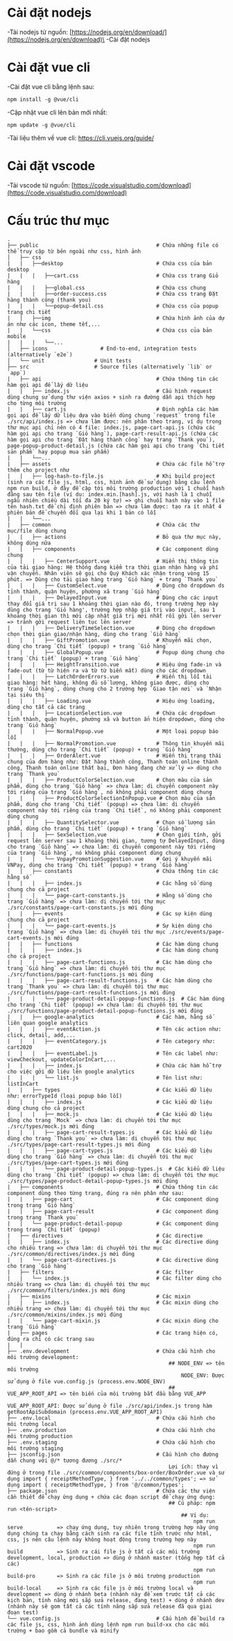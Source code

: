# Cài đặt nodejs
-Tải nodejs từ nguồn: [https://nodejs.org/en/download/](https://nodejs.org/en/download)\
-Cài đặt nodejs
# Cài đặt vue cli
-Cài đặt vue cli bằng lệnh sau:
```
npm install -g @vue/cli
```
-Cập nhật vue cli lên bản mới nhất:
```
npm update -g @vue/cli
```
-Tài liệu thêm về vue cli: https://cli.vuejs.org/guide/
# Cài đặt vscode
-Tải vscode từ nguồn: [https://code.visualstudio.com/download](https://code.visualstudio.com/download)
# Cấu trúc thư mục
    .
    ├── public                                      # Chứa những file có thể truy cập từ bên ngoài như css, hình ảnh
    │   ├── css                   
    |   |   ├──desktop                              # Chứa css của bản desktop
    |   |   |   ├──cart.css                         # Chứa css trang Giỏ hàng
    |   |   |   ├──global.css                       # Chứa css chung
    |   |   |   ├──order-success.css                # Chứa css trang Đặt hàng thành công (thank you)
    |   |   |   └──popup-detail.css                 # Chứa css của popup trang chi tiết
    |   |   ├──img                                  # Chứa hình ảnh của dự án như các icon, theme tết,...
    |   |   └──css                                  # Chứa css của bản mobile
    |   |   |   └──...
    │   ├── icons                 # End-to-end, integration tests (alternatively `e2e`)
    │   └── unit                # Unit tests
    ├── src                     # Source files (alternatively `lib` or `app`)
    |   ├── api                                     # Chứa thông tin các hàm gọi api để lấy dữ liệu
    |   |   ├── index.js                            # Cấu hình request dùng chung sử dụng thư viện axios + sinh ra đường dẫn api thích hợp cho từng môi trường
    |   |   ├── cart.js                             # Định nghĩa các hàm gọi api để lấy dữ liệu dựa vào biến dùng chung `request` trong file ./src/api/index.js => chưa làm được: nên phân theo trang, ví dụ trong thư mục api chỉ nên có 4 file: index.js, page-cart-api.js (chứa các hàm gọi api cho trang `Giỏ hàng`), page-cart-result-api.js (chứa các hàm gọi api cho trang `Đặt hàng thành công` hay trang `Thank you`), page-popup-product-detail.js (chứa các hàm gọi api cho trang `Chi tiết sản phẩm` hay popup mua sản phẩm)
    |   |   └──...
    |   ├── assets                                  # Chứa các file hỗ trợ thêm cho project như
    |   |   ├── log-hash-to-file.js                 # Khi build project (sinh ra các file js, html, css, hình ảnh để sử dụng) bằng câu lệnh npm run build, ở đây đề cập tới môi trường production với 1 chuỗi hash đằng sau tên file (ví dụ: index.min.[hash].js, với hash là 1 chuỗi ngẫu nhiên chiều dài tối đa 20 ký tự) => ghi chuỗi hash này vào 1 file tên hash.txt để chỉ định phiên bản => chưa làm được: tạo ra ít nhất 4 phiên bản để chuyển đổi qua lại khi 1 bản có lỗi
    |   |   └──...
    |   ├── common                                  # Chứa các thư mục/file dùng chung
    |   |   ├── actions                             # Bỏ qua thư mục này, không dùng nữa
    |   |   ├── components                          # Các component dùng chung
    |   |   |   ├── CenterSupport.vue               # Hiển thị thông tin của tải giao hàng: Hệ thống đang kiểm tra thời gian nhận hàng và phí vận chuyển. Nhân viên sẽ gọi cho Quý Khách xác nhận trong vòng 15 phút. => Dùng cho tải giao hàng trang `Giỏ hàng` + trang `Thank you`
    |   |   |   ├── CustomSelect.vue                # Dùng cho dropdown ds tỉnh thành, quận huyện, phường xã trang `Giỏ hàng`
    |   |   |   ├── DelayedInput.vue                # Dùng cho các input thay đổi giá trị sau 1 khoảng thời gian nào đó, trong trường hợp này dùng cho trang 'Giỏ hàng', trường hợp nhập giá trị vào input, sau 1 khoảng thời gian thì mới cập nhật giá trị mới nhất rồi gởi lên server => tránh gởi request liên tục lên server
    |   |   |   ├── DeliveryTimeSelection.vue       # Dùng cho dropdown chọn thời gian giao/nhận hàng, dùng cho trang `Giỏ hàng`
    |   |   |   ├── GiftPromotion.vue               # Khuyến mãi chọn, dùng cho trang `Chi tiết` (popup) + trang `Giỏ hàng`
    |   |   |   ├── GlobalPopup.vue                 # Popup dùng chung cho trang `Chi tiết` (popup) + trang `Giỏ hàng`
    |   |   |   ├── HeightTransition.vue            # Hiệu ứng fade-in và fade-out (từ từ hiện ra và từ từ biến mất) dùng cho các dropdown
    |   |   |   ├── LatchOrderErrors.vue            # Hiển thị lỗi tải giao hàng: hết hàng, không đủ số lượng, không giao được, dùng cho trang `Giỏ hàng`, dùng chung cho 2 trường hợp `Giao tận nơi` và `Nhận tại siêu thị`
    |   |   |   ├── Loading.vue                     # Hiệu ứng loading, dùng cho tất cả các trang
    |   |   |   ├── LocationSelection.vue           # Chứa các dropdown tỉnh thành, quận huyện, phường xã và button ẩn hiện dropdown, dùng cho trang `Giỏ hàng`
    |   |   |   ├── NormalPopup.vue                 # Một loại popup báo lỗi
    |   |   |   ├── NormalPromotion.vue             # Thông tin khuyến mãi thường, dùng cho trang `Chi tiết` (popup) + trang `Giỏ hàng`
    |   |   |   ├── OrderAlert.vue                  # Hiển thị trạng thái chung của đơn hàng như: Đặt hàng thành công, Thanh toán online thành công, Thanh toán online thất bại, Đơn hàng đang chờ xử lý => dùng cho trang `Thank you`
    |   |   |   ├── ProductColorSelection.vue       # Chọn màu của sản phẩm, dùng cho trang `Giỏ hàng` => chưa làm: di chuyển component này tới riêng của trang `Giỏ hàng`, nó không phải component dùng chung
    |   |   |   ├── ProductColorSelectionInPopup.vue # Chọn màu của sản phẩm, dùng cho trang `Chi tiết` (popup) => chưa làm: di chuyển component này tới riêng của trang `Chi tiết`, nó không phải component dùng chung
    |   |   |   ├── QuantitySelector.vue            # Chọn số lượng sản phẩm, dùng cho trang `Chi tiết` (popup) + trang `Giỏ hàng`
    |   |   |   ├── SexSelection.vue                # Chọn giới tính, gởi request lên server sau 1 khoảng thời gian, tương tự DelayedInput, dùng cho trang `Giỏ hàng` => chưa làm: di chuyển component này tới riêng của trang `Giỏ hàng`, nó không phải component dùng chung
    |   |   |   └── VnpayPromotionSuggestion.vue    # Gợi ý khuyến mãi VNPay, dùng cho trang `Chi tiết` (popup) + trang `Giỏ hàng`
    |   |   ├── constants                           # Chứa thông tin các hằng số
    |   |   |   ├── index.js                        # Các hằng số dùng chung cho cả project
    |   |   |   └── page-cart-constants.js          # Hằng số dùng cho trang `Giỏ hàng` => chưa làm: di chuyển tới thư mục ./src/constants/page-cart-constants.js mới đúng
    |   |   ├── events                              # Các sự kiện dùng chung cho cả project
    |   |   |   └── page-cart-events.js             # Sự kiện dùng cho trang `Giỏ hàng` => chưa làm: di chuyển tới thư mục ./src/events/page-cart-events.js mới đúng
    |   |   ├── functions                           # Các hàm dùng chung
    |   |   |   ├── index.js                        # Các hàm dùng chung cho cả project
    |   |   |   ├── page-cart-functions.js          # Các hàm dùng cho trang `Giỏ hàng` => chưa làm: di chuyển tới thư mục ./src/functions/page-cart-functions.js mới đúng
    |   |   |   ├── page-cart-result-functions.js   # Các hàm dùng cho trang `Thank you` => chưa làm: di chuyển tới thư mục ./src/functions/page-cart-result-functions.js mới đúng
    |   |   |   └── page-product-detail-popup-functions.js  # Các hàm dùng cho trang `Chi tiết` (popup) => chưa làm: di chuyển tới thư mục ./src/functions/page-product-detail-popup-functions.js mới đúng
    |   |   ├── google-analytics                    # Các hàm, hằng số liên quan google analytics
    |   |   |   ├── eventAction.js                  # Tên các action như: click, detail, add,...
    |   |   |   ├── eventCategory.js                # Tên category như: cart2020
    |   |   |   ├── eventLabel.js                   # Tên các label như: viewCheckout, updateColorInCart,...
    |   |   |   ├── index.js                        # Chứa các hàm hỗ trợ cho việc gởi dữ liệu lên google analytics
    |   |   |   └── list.js                         # Tên list như: listInCart
    |   |   ├── types                               # Các kiểu dữ liệu như: errorTypeId (loại popup báo lỗi)
    |   |   |   ├── index.js                        # Các kiểu dữ liệu dùng chung cho cả project
    |   |   |   ├── mock.js                         # Các kiểu dữ liệu dùng cho trang `Mock` => chưa làm: di chuyển tới thư mục ./src/types/mock.js mới đúng
    |   |   |   ├── page-cart-result-types.js       # Các kiểu dữ liệu dùng cho trang `Thank you` => chưa làm: di chuyển tới thư mục ./src/types/page-cart-result-types.js mới đúng
    |   |   |   ├── page-cart-types.js              # Các kiểu dữ liệu dùng cho trang `Giỏ hàng` => chưa làm: di chuyển tới thư mục ./src/types/page-cart-types.js mới đúng
    |   |   |   └── page-product-detail-popup-types.js  # Các kiểu dữ liệu dùng cho trang `Chi tiết` (popup) => chưa làm: di chuyển tới thư mục ./src/types/page-product-detail-popup-types.js mới đúng
    |   ├── components                              # Chứa thông tin các component dùng theo từng trang, đúng ra nên phân như sau:
    |   |   ├── page-cart                           # Các component dùng trong trang `Giỏ hàng`
    |   |   ├── page-cart-result                    # Các component dùng trong trang `Thank you`
    |   |   └── page-product-detail-popup           # Các component dùng trong trang `Chi tiết` (popup)
    |   ├── directives                              # Các directive
    |   |   ├── index.js                            # Các directive dùng cho nhiều trang => chưa làm: di chuyển tới thư mục ./src/common/directives/index.js mới đúng
    |   |   └── page-cart-directives.js             # Các directive dùng cho trang `Giỏ hàng`
    |   ├── filters                                 # Các filter
    |   |   └── index.js                            # Các filter dùng cho nhiều trang => chưa làm: di chuyển tới thư mục ./src/common/filters/index.js mới đúng
    |   ├── mixins                                  # Các mixin
    |   |   ├── index.js                            # Các mixin dùng cho nhiều trang => chưa làm: di chuyển tới thư mục ./src/common/mixins/index.js mới đúng
    |   |   └── page-cart-mixin.js                  # Các mixin dùng cho trang `Giỏ hàng`
    |   ├── pages                                   # Các trang hiện có, đúng ra chỉ có các trang sau
    |   |
    ├── .env.development                            # Chứa cấu hình cho môi trường development:
                                                        ## NODE_ENV => tên môi trường
                                                            NODE_ENV: Được sử dụng ở file vue.config.js (process.env.NODE_ENV)
                                                        ## VUE_APP_ROOT_API => tên biến của môi trường bắt đầu bằng VUE_APP
                                                            VUE_APP_ROOT_API: Được sử dụng ở file ./src/api/index.js trong hàm getRootApiSubdomain (process.env.VUE_APP_ROOT_API)
    ├── .env.local                                  # Chứa cấu hình cho môi trường local
    ├── .env.production                             # Chứa cấu hình cho môi trường production
    ├── .env.staging                                # Chứa cấu hình cho môi trường staging
    ├── jsconfig.json                               # Cấu hình cho đường dẫn chung với @/* tương đương ./src/*
                                                        Lợi ích: thay vì đứng ở trong file ./src/common/components/box-order/BoxOrder.vue và sử dụng import { receiptMethodType, } from '../../common/types'; => sử dụng import { receiptMethodType, } from '@/common/types';
    ├── package.json                                # Chứa các thư viện cần thiết để chạy ứng dụng + chứa các đoạn script để chạy ứng dụng:
                                                        ## Cú pháp: npm run <tên-script>
                                                            ## Ví dụ:
                                                                npm run serve           => chạy ứng dụng, tuy nhiên trong trường hợp này ứng dụng chúng ta chạy bằng cách sinh ra các file tĩnh trước như html, css, js nên câu lệnh này không hoạt động trong trường hợp này
                                                                npm run build           => Sinh ra cái file js ở tất cả các môi trường development, local, production => dùng ở nhánh master (tổng hợp tất cả các)
                                                                npm run build-pro       => Sinh ra các file js ở môi trường production
                                                                npm run build-local     => Sinh ra các file js ở môi trường local và development => dùng ở nhánh beta (nhánh này để xem trước tất cả các kịch bản, tính năng mới sắp sửa release, đang test) + dùng ở nhánh dev (nhánh này sẽ gom tất cả các tính năng sắp sửa release đã qua giai đoạn test)
    └── vue.config.js                               # Cấu hình để build ra các file js, css, hình ảnh dùng lệnh npm run build-xx cho các môi trường + bao gồm cả bundle và minify
    
